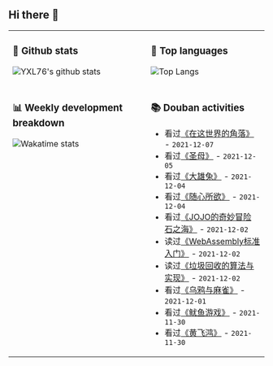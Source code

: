 ## Hi there 👋

<table>
<tr>
<td valign="top" width="54%">

### 🔭 Github stats

![YXL76's github stats](https://github-readme-stats.yxl76.vercel.app/api?username=YXL76&count_private=true&show_icons=true&include_all_commits=true&theme=prussian&line_height=28&disable_animations=true)

</td>

<td valign="top" width="46%">

### 🌱 Top languages

![Top Langs](https://github-readme-stats.yxl76.vercel.app/api/top-langs/?username=YXL76&layout=compact&theme=prussian&langs_count=8&hide=HTML,CSS,SCSS)

</td>
</tr>
<tr>
<td valign="top" width="54%">

### 📊 Weekly development breakdown

![Wakatime stats](https://github-readme-stats.yxl76.vercel.app/api/wakatime?username=YXL76&layout=compact&theme=prussian)


</td>
<td valign="top" width="46%">

### 📚 Douban activities

- 看过[《在这世界的角落》](http://movie.douban.com/subject/11611021/) - `2021-12-07`
- 看过[《圣母》](http://movie.douban.com/subject/26933588/) - `2021-12-05`
- 看过[《大雄兔》](http://movie.douban.com/subject/3151410/) - `2021-12-04`
- 看过[《随心所欲》](http://movie.douban.com/subject/1296757/) - `2021-12-04`
- 看过[《JOJO的奇妙冒险 石之海》](http://movie.douban.com/subject/34605404/) - `2021-12-02`
- 读过[《WebAssembly标准入门》](https://book.douban.com/subject/30396640/) - `2021-12-02`
- 读过[《垃圾回收的算法与实现》](https://book.douban.com/subject/26821357/) - `2021-12-02`
- 看过[《乌鸦与麻雀》](http://movie.douban.com/subject/1424627/) - `2021-12-01`
- 看过[《鱿鱼游戏》](http://movie.douban.com/subject/34812928/) - `2021-11-30`
- 看过[《黄飞鸿》](http://movie.douban.com/subject/1298443/) - `2021-11-30`

</td>
</tr>
</table>

<!--
**YXL76/YXL76** is a ✨ _special_ ✨ repository because its `README.md` (this file) appears on your GitHub profile.

Here are some ideas to get you started:

- 🔭 I’m currently working on ...
- 🌱 I’m currently learning ...
- 👯 I’m looking to collaborate on ...
- 🤔 I’m looking for help with ...
- 💬 Ask me about ...
- 📫 How to reach me: ...
- 😄 Pronouns: ...
- ⚡ Fun fact: ...
-->
